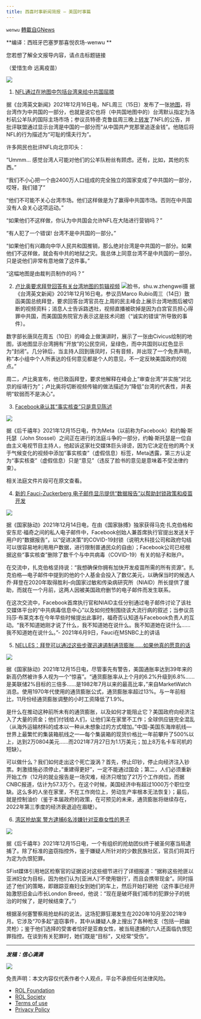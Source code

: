 ```yaml
---
title: 西喜时事新闻简报 — 美国时事篇
---
```

`wenwu` [轉載自GNews](https://gnews.org/zh-hans/1762355/)

**编译：西班牙巴塞罗那喜悦农场-wenwu **

您若想了解全文报导内容，请点击标题链接

（爱惜生命 远离疫苗）

![](https://assets.gnews.org/wp-content/uploads/2021/12/tempsnip05-3.png)

1. [NFL通过在地图中包括台湾来给中共国屈膝](https://www.taiwannews.com.tw/en/news/4378200)

据《台湾英文新闻》2021年12月16日电，NFL周三（15日）发布了一张[地图](https://twitter.com/NFL345/status/1471191683203227652?s=20)，将台湾作为中共国的一部分，也就是说它也将（中共国地图中的）台湾默认指定为洛杉矶公羊队的国际主场市场；参议员特德·克鲁兹周三晚上[转发](https://twitter.com/tedcruz/status/1471273358423732224?s=20)了NFL的公告，并批评联盟通过显示台湾是中国的一部分而“从中国共产党那里追逐金钱”。他随后将NFL的行为描述为“可耻的懦夫行为”。

许多网民也批评NFL向北京叩头：

“Ummm… 感觉台湾人可能对他们的公羊队粉丝有顾虑。还有，比如，其他的东西。”

“我们不小心把一个由2400万人口组成的完全独立的国家变成了中共国的一部分，哎呀，我们错了”

“他们不可能不关心台湾市场。他们这样做是为了赢得中共国市场。否则在中共国没有人会关心这项运动。”

“如果他们不这样做，你认为中共国会允许NFL在大陆进行营销吗？”

“有人犯了一个错误! 台湾不是中共国的一部分。”

“如果他们有兴趣向中华人民共和国推销，那么绝对台湾是中共国的一部分。如果他们不这样做，就会有中共的地狱之灾。我总体上同意台湾不是中共国的一部分。只是说他们非常有意地做了这件事。”

“这幅地图是由裁判员制作的吗？”

2. [卢比奥要求拜登回答有关台湾地图的剪辑视频](https://www.taiwannews.com.tw/en/news/4376514)
![](https://assets.gnews.org/wp-content/uploads/2021/12/tempsnip06-4.png)脸书，shu.w.zhengwei摄
据《台湾英文新闻》2021年12月16日电，参议员Marco Rubio周三（14日）致函美国总统拜登，要求回答台湾官员在上周的民主峰会上展示台湾地图后被切断的视频资料；消息人士告诉路透社，视频直播被砍掉是因为白宫官员担心得罪中共国，而美国国务院官方表示这是技术问题（“诚实的错误”所导致的事件）。

数字部长唐凤在周五（10日）的峰会上做演讲时，展示了一张由Civicus绘制的地图，该地图显示台湾拥有”开放”的公民空间，呈绿色，而中共国则以红色显示为“封闭”。几分钟后，当主持人回到唐凤时，只有音频，并出现了一个免责声明，称“本小组中个人所表达的任何意见都是个人的意见，不一定反映美国政府的观点。”

周二，卢比奥宣布，他已致函拜登，要求他解释在峰会上“审查台湾”并实施“对北京的绥靖行为”；卢比奥将切断视频传输的做法描述为“降低”台湾的代表性，并表明“软弱而不是决心”。

3. [Facebook承认其“事实核查”只是意见陈述](https://thepostmillennial.com/facebook-admits-its-fact-checks-are-just-statements-of-opinion)

![](https://assets.gnews.org/wp-content/uploads/2021/12/tempsnip07-5.png)

据《后千禧年》2021年12月15日电，作为Meta（以前称为Facebook）和约翰·斯托瑟（John Stossel）之间正在进行的法庭斗争的一部分，约翰·斯托瑟是一位自由主义电视节目主持人，他起诉这家社交媒体巨头诽谤，因为它决定在他的两个关于气候变化的视频中添加“事实核查”（虚假信息）标签，Meta透露，第三方认定为“事实核查”（虚假信息）只是“意见”（违反了脸书的意见是意味着不受法律约束）。

相关法庭文件片段可在原文查看。

4. [新的 Fauci-Zuckerberg 电子邮件显示提供“数据报告”以帮助封锁政策和疫苗开发](https://thenationalpulse.com/exclusive/private-fauci-zuckerberg-emails-offering-data-reports/)

![](https://assets.gnews.org/wp-content/uploads/2021/12/tempsnip08-6.png)

据《国家脉动》2021年12月14日电，在由《国家脉搏》独家获得马克·扎克伯格和安东尼·福奇之间的私人电子邮件中，Facebook创始人兼首席执行官提出发送关于用户的“数据报告”，以“促进决策”的COVID-19封锁（说明大科技公司和政府勾结可以很容易地利用用户数据，进行限制普通民众的自由）；Facebook公司已经根据这些“事实核查”删除了数千个与中共病毒（COVID-19）有关的帖子和账户。

在交流中，扎克伯格坚持说：“我想确保你拥有加快开发疫苗所需的所有资源”。扎克伯格—电子邮件中提到的他的个人基金会投入了数亿美元，以确保当时的候选人乔·拜登在2020年取得胜利–向国家过敏和传染病研究所（NIAID）所长提供了援助，而就在一个月前，这两人因被美国政府删节的电子邮件而发生联系。

在这次交流中，Facebook首席执行官和NIAID主任分别通过电子邮件讨论了该社交媒体平台的“中共病毒信息中心”以及如何控制围绕该大流行病的叙述；当参议员玛莎·布莱克本在今年早些时候提出此事时，福奇否认知道与Facebook负责人的互动。“我不知道她刚才说了什么，我不知道她在说什么。我不知道她在说什么……我不知道她在说什么。”- 2021年6月9日，Fauci在MSNBC上的讲话

5. [NELLES：拜登可以通过这些步骤迅速遏制通货膨胀……如果他真的愿意的话](https://thenationalpulse.com/analysis/nelles-biden-could-quickly-arrest-inflation-with-these-steps-if-he-really-wanted-to/)

![](https://assets.gnews.org/wp-content/uploads/2021/12/tempsnip09-3.png)

据《国家脉动》2021年12月15日电，尽管事先有警告，美国通胀率达到39年来的新高仍然被许多人视为一个“惊喜”。“通货膨胀率从上个月的6.2%升级到6.8%……是美联储2%目标的三倍多……是1982年7月以来的最高比率，”来自MarketWatch消息。使用1970年代使用的通货膨胀公式，通货膨胀率超过13%。与一年前相比，11月份经通货膨胀调整的小时工资降低了1.9%。

是什么在推动这种前所未有的通货膨胀，以及如何才能阻止它？美国政府向经济注入了大量的资金；他们付钱给人们，让他们呆在家里不工作；全球供应链完全混乱（从海外运输材料的成本以一种从未想象过的方式增加。”中国-美国东海岸航线—世界上最繁忙的集装箱航线之一—每个集装箱的现货价格比一年前攀升了500%以上，达到2万0804美元……而2021年7月27日为1.1万美元；加上8万名卡车司机的短缺）。

可以做什么？我们如何走出这个死亡漩涡？首先，停止印钞，停止向经济注入钞票。刺激措施必须停止，”重建得更好”，一定不能通过国会；第二，人们必须重新开始工作（12月的就业报告是一场灾难，经济只增加了21万个工作岗位，而据CNBC报道，估计为57.3万个。在这个时候，美国经济中有超过1000万个职位空缺。这么多的人坐在家里，不在工作岗位上，劳动生产率根本无法恢复）；最后，就是控制油价（鉴于本届政府的政策，在可预见的未来，通货膨胀将继续存在，2022年第三季度的经济衰退迫在眉睫）。

6. [湾区抢劫案 警方逮捕6名涉嫌针对亚裔女性的男子](https://thepostmillennial.com/police-arrest-six-men-suspected-of-targeting-asian-women)

![](https://assets.gnews.org/wp-content/uploads/2021/12/tempsnip10-3.png)

据《后千禧年》2021年12月15日电，一个有组织的抢劫团伙终于被圣何塞当局逮捕了。除了标准的盗窃指控外，鉴于嫌疑人所针对的少数民族社区，官员们将其行为定为仇恨犯罪。

SFist媒体引用地区检察官的证据说对这些细节进行了详细报道：“据称这些抢匪以亚洲妇女为目标，因为他们认为[亚洲人]’不使用银行’，而且会携带现金”。同时描述了他们的策略，即跟踪亚裔妇女到她们的车上，然后开始打砸抢（这件事已经开始激怒旧金山市长London Breed，他说：“现在是破坏我们城市的犯罪分子的统治的时候了，是时候结束了。”）

根据圣何塞警察局抢劫科的说法，这场犯罪狂潮发生在2020年10月至2021年9月。它涉及“70多起”盗窃事件，其中从嫌疑人身上搜出了各种枪支（包括一把幽灵枪）；鉴于他们选择的受害者恰好是亚裔女性，被当局逮捕的六人还面临仇恨犯罪指控。在谈到有关犯罪时，她们既是“目标”，又经常“受伤”。

* * *

***发稿：信心满满***

![](https://assets.gnews.org/wp-content/uploads/2021/12/GNEWS_CH.-1-3-1.jpeg)



 

免责声明：本文内容仅代表作者个人观点，平台不承担任何法律风险。

- [ROL Foundation](https://rolfoundation.org/)
- [ROL Society](https://rolsociety.org/)
- [Terms of use](https://gnews.org/terms-of-use-3/)
- [Privacy Policy](https://gnews.org/privacy-policy/)
